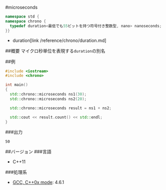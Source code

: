 #microseconds
```cpp
namespace std {
namespace chrono {
  typedef duration<最低でも55ビットを持つ符号付き整数型, nano> nanoseconds;
}}
```
* duration[link /reference/chrono/duration.md]

##概要
マイクロ秒単位を表現する`duration`の別名


##例
```cpp
#include <iostream>
#include <chrono>

int main()
{
  std::chrono::microseconds ns1(30);
  std::chrono::microseconds ns2(20);

  std::chrono::microseconds result = ns1 + ns2;

  std::cout << result.count() << std::endl;
}
```

###出力
```
50
```

##バージョン
###言語
- C++11

###処理系
- [GCC, C++0x mode](/implementation#gcc.md): 4.6.1

